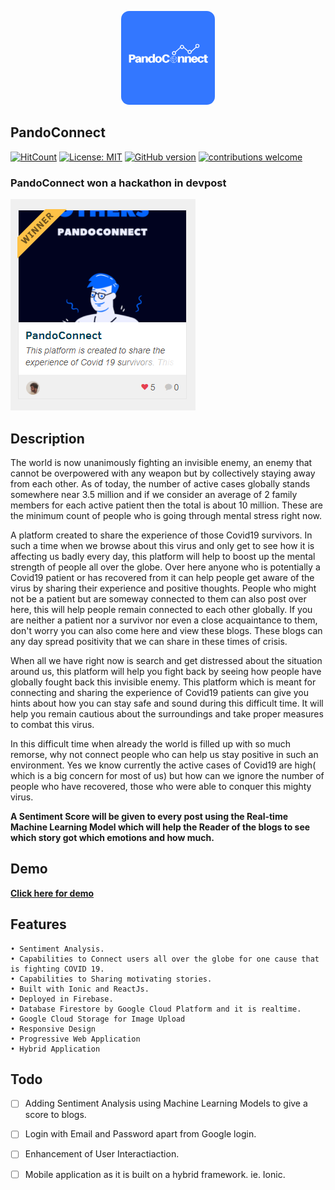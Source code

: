 <p align="center">
  <img width="150" height="150" style="border-radius:13px" src="./public/assets/icon/PandoConnectLogo.png?raw=true">
</p>

## PandoConnect

[![HitCount](http://hits.dwyl.com/Souravdey777/PandoConnect.svg)](http://hits.dwyl.com/Souravdey777/PandoConnect)
[![License: MIT](https://img.shields.io/badge/License-MIT-yellow.svg?style=flat)](https://opensource.org/licenses/MIT)
[![GitHub version](https://d25lcipzij17d.cloudfront.net/badge.png?id=gh&v=1.0&style=flat)](https://badge.fury.io/gh/Souravdey777/PandoConnect)
[![contributions welcome](https://img.shields.io/badge/contributions-welcome-brightgreen.svg?style=flat)](https://github.com/Souravdey777/PandoConnect/issues)

### PandoConnect won a hackathon in devpost 

[<img src="./devpostimage.PNG">](https://devpost.com/software/pandoconnect)

<!--## Slides-->

## Description

The world is now unanimously fighting an invisible enemy, an enemy that cannot be overpowered with any weapon but by collectively staying away from each other. As of today, the number of active cases globally stands somewhere near 3.5 million and if we consider an average of 2 family members for each active patient then the total is about 10 million. These are the minimum count of people who is going through mental stress right now.

A platform created to share the experience of those Covid19 survivors. In such a time when we browse about this virus and only get to see how it is affecting us badly every day, this platform will help to boost up the mental strength of people all over the globe. Over here anyone who is potentially a Covid19 patient or has recovered from it can help people get aware of the virus by sharing their experience and positive thoughts. People who might not be a patient but are someway connected to them can also post over here, this will help people remain connected to each other globally. If you are neither a patient nor a survivor nor even a close acquaintance to them, don't worry you can also come here and view these blogs. These blogs can any day spread positivity that we can share in these times of crisis.

When all we have right now is search and get distressed about the situation around us, this platform will help you fight back by seeing how people have globally fought back this invisible enemy. This platform which is meant for connecting and sharing the experience of Covid19 patients can give you hints about how you can stay safe and sound during this difficult time. It will help you remain cautious about the surroundings and take proper measures to combat this virus.

In this difficult time when already the world is filled up with so much remorse, why not connect people who can help us stay positive in such an environment. Yes we know currently the active cases of Covid19 are high( which is a big concern for most of us) but how can we ignore the number of people who have recovered, those who were able to conquer this mighty virus. 

**A Sentiment Score will be given to every post using the Real-time Machine Learning Model which will help the Reader of the blogs to see which story got which emotions and how much.**

## Demo

**[Click here for demo](http://pandoconnect-c9991.web.app/)**
<!-- <a href="http://pandoconnect-c9991.web.app/" target="_blank"></a> -->

<!-- #### Youtube Demo -->

<!-- [![Youtube Video](http://img.youtube.com/vi/mMmjEh71ZeY/0.jpg)](http://www.youtube.com/watch?v=mMmjEh71ZeY "Video Title") -->
<!--     <iframe width="560" height="315" src="https://www.youtube.com/embed/mMmjEh71ZeY" frameborder="0" allow="accelerometer; autoplay; encrypted-media; gyroscope; picture-in-picture" allowfullscreen></iframe> -->


## Features

	• Sentiment Analysis.
	• Capabilities to Connect users all over the globe for one cause that is fighting COVID 19.
	• Capabilities to Sharing motivating stories.
	• Built with Ionic and ReactJs.
	• Deployed in Firebase.
	• Database Firestore by Google Cloud Platform and it is realtime.
	• Google Cloud Storage for Image Upload
	• Responsive Design
	• Progressive Web Application
	• Hybrid Application

## Todo

- [ ] Adding Sentiment Analysis using Machine Learning Models to give a score to blogs.

- [ ] Login with Email and Password apart from Google login.

- [ ] Enhancement of User Interactiaction. 

- [ ] Mobile application as it is built on a hybrid framework. ie. Ionic.
